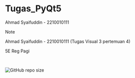 # Tugas_PyQt5
 Ahmad Syaifuddin - 2210010111 


>[!note]
> Ahmad Syaifuddin - 2210010111 (Tugas Visual 3 pertemuan 4)
>
> 5E Reg Pagi
<br>

![GitHub repo size](https://img.shields.io/github/repo-size/ahmadsyaifuddin-99/Tugas_PyQt5)

